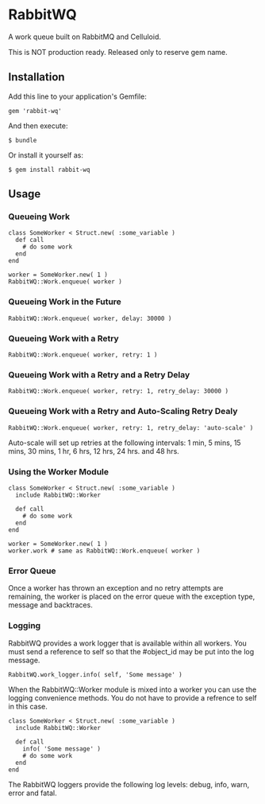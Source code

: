 # RabbitWQ

A work queue built on RabbitMQ and Celluloid.

This is NOT production ready.  Released only to reserve gem name.


## Installation

Add this line to your application's Gemfile:

    gem 'rabbit-wq'

And then execute:

    $ bundle

Or install it yourself as:

    $ gem install rabbit-wq


## Usage

### Queueing Work

    class SomeWorker < Struct.new( :some_variable )
      def call
        # do some work
      end
    end
    
    worker = SomeWorker.new( 1 )
    RabbitWQ::Work.enqueue( worker )

### Queueing Work in the Future

    RabbitWQ::Work.enqueue( worker, delay: 30000 )

### Queueing Work with a Retry

    RabbitWQ::Work.enqueue( worker, retry: 1 )

### Queueing Work with a Retry and a Retry Delay

    RabbitWQ::Work.enqueue( worker, retry: 1, retry_delay: 30000 )

### Queueing Work with a Retry and Auto-Scaling Retry Dealy

    RabbitWQ::Work.enqueue( worker, retry: 1, retry_delay: 'auto-scale' )

Auto-scale will set up retries at the following intervals: 1 min, 5 mins, 15 mins, 30 mins, 
1 hr, 6 hrs, 12 hrs, 24 hrs. and 48 hrs.

### Using the Worker Module

    class SomeWorker < Struct.new( :some_variable )
      include RabbitWQ::Worker

      def call
        # do some work
      end
    end
    
    worker = SomeWorker.new( 1 )
    worker.work # same as RabbitWQ::Work.enqueue( worker )

### Error Queue

Once a worker has thrown an exception and no retry attempts are remaining, the worker is placed on 
the error queue with the exception type, message and backtraces.

### Logging

RabbitWQ provides a work logger that is available within all workers.  You must send a reference to self
so that the #object_id may be put into the log message.

    RabbitWQ.work_logger.info( self, 'Some message' )

When the RabbitWQ::Worker module is mixed into a worker you can use the logging convenience methods.  You
do not have to provide a refrence to self in this case.

    class SomeWorker < Struct.new( :some_variable )
      include RabbitWQ::Worker

      def call
        info( 'Some message' )
        # do some work
      end
    end

The RabbitWQ loggers provide the following log levels: debug, info, warn, error and fatal.
